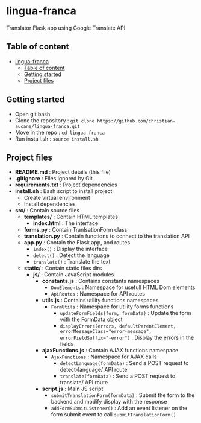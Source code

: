 # lingua-franca
Translator Flask app using Google Translate API

## Table of content
- [lingua-franca](#lingua-franca)
  - [Table of content](#table-of-content)
  - [Getting started](#getting-started)
  - [Project files](#project-files)

## Getting started
- Open git bash
- Clone the repository : `git clone https://github.com/christian-aucane/lingua-franca.git`
- Move in the repo : `cd lingua-franca`
- Run install.sh : `source install.sh`

## Project files
- **README.md** : Project details (this file)
- **.gitignore** : Files ignored by Git
- **requirements.txt** : Project dependencies
- **install.sh** : Bash script to install project
    - Create virtual environment
    - Install dependencies
- **src/** : Contain source files
    - **templates/** : Contain HTML templates
        - **index.html** : The interface
    - **forms.py** : Contain TranlsationForm class
    - **translation.py** : Contain functions to connect to the translation API
    - **app.py** : Contain the Flask app, and routes
        - `index()` : Display the interface
        - `detect()` : Detect the language
        - `translate()` : Translate the text
    - **static/** : Contain static files dirs
        - **js/** : Contain JavaScript modules
            - **constants.js** : Contains constants namespaces
                - `DomElements` : Namespace for usefull HTML Dom elements
                - `ApiRoutes` : Namespace for API routes
            - **utils.js** : Contains utility functions namespaces
                - `FormUtils` : Namespace for utility forms functions
                    - `updateFormFields(form, formData)` : Update the form with the FormData object
                    - `displayErrors(errors, defaultParentElement, errorMessageClass="error-message", errorFieldSuffix="-error")` : Display the errors in the fields
            - **ajaxFunctions.js** : Contain AJAX functions namespace
                - `AjaxFunctions` : Namespace for AJAX calls
                    - `detectLanguage(formData)` : Send a POST request to detect-language/ API route
                    - `translate(formData)` : Send a POST request to translate/ API route
            - **script.js** : Main JS script
                - `submitTranslationForm(formData)` : Submit the form to the backend and modify display with the response
                - `addFormSubmitListener()` : Add an event listener on the form submit event to call `submitTranslationForm()`
